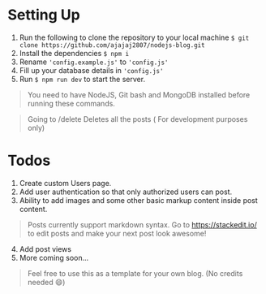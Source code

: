 # Setting Up

 1. Run the following to clone the repository to your local machine
     `$ git clone https://github.com/ajajaj2807/nodejs-blog.git`
 2. Install the dependencies
     `$ npm i`
 3.  Rename `'config.example.js'` to `'config.js'`
 4. Fill up your database details in `'config.js'`
 5. Run `$ npm run dev` to start the server.

> You need to have NodeJS, Git bash and MongoDB installed before running these commands.

> Going to /delete Deletes all the posts ( For development purposes only)

# Todos 
1. Create custom Users page.
2. Add user authentication so that only authorized users can post.
3. Ability to add images and some other basic markup content inside post content.

> Posts currently support markdown syntax. Go to https://stackedit.io/ to edit posts and make your next post look awesome!

4. Add post views
5. More coming soon...


> Feel free to use this as a template for your own blog. (No credits needed 😄)
